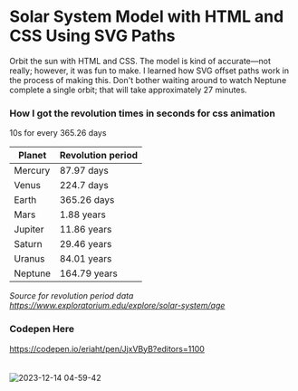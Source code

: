 # Solar System Model with HTML and CSS Using SVG Paths
Orbit the sun with HTML and CSS. The model is kind of accurate—not really; however, it was fun to make. I learned how SVG offset paths work in the process of making this. Don't bother waiting around to watch Neptune complete a single orbit; that will take approximately 27 minutes.

### How I got the revolution times in seconds for css animation
10s for every 365.26 days

| Planet | Revolution period
| --- | ---|
| Mercury | 87.97 days
| Venus   | 224.7 days
| Earth   | 365.26 days
| Mars    | 1.88 years
| Jupiter | 11.86 years
| Saturn  | 29.46 years
| Uranus  | 84.01 years
| Neptune | 164.79 years

*Source for revolution period data https://www.exploratorium.edu/explore/solar-system/age*

### Codepen Here
https://codepen.io/eriaht/pen/JjxVByB?editors=1100
<br/>
<br/>
<br/>
![2023-12-14 04-59-42](https://github.com/eriaht/our-planets/assets/44909814/325d5127-fde5-42a9-8752-6060976ee8b3)



